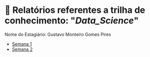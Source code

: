 # 📖 **Relatórios referentes a trilha de conhecimento:** "*Data_Science*"
Nome do Estagiário: Gustavo Monteiro Gomes Pires

- [Semana 1](relatorio/02_08.md)
- [Semana 2](relatorio/09_08.md)

